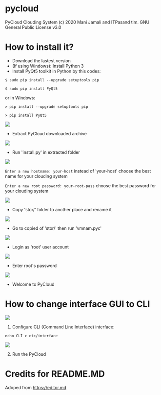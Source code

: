 # pycloud
PyCloud Clouding System (c) 2020 Mani Jamali and ITPasand tim. GNU General Public License v3.0

# How to install it?
* Download the lastest version
* (If using Windows): Install Python 3
* Install PyQt5 toolkit in Python by this codes:

`$ sudo pip install --upgrade setuptools pip`

`$ sudo pip install PyQt5`

 or in Windows:
 
`> pip install --upgrade setuptools pip`

`> pip install PyQt5`

![](https://raw.githubusercontent.com/manijamali2003/pycloud-projects/master/screenshot-1.png)

* Extract PyCloud downloaded archive

![](https://raw.githubusercontent.com/manijamali2003/pycloud-projects/master/screenshot-2.png)

* Run 'install.py' in extracted folder

![](https://raw.githubusercontent.com/manijamali2003/pycloud-projects/master/screenshot-3.png)

`Enter a new hostname: your-host` instead of 'your-host' choose the best name for your clouding system

`Enter a new root password: your-root-pass` choose the best password for your clouding system

![](https://raw.githubusercontent.com/manijamali2003/pycloud-projects/master/screenshot-4.png)

* Copy 'stor/' folder to another place and rename it

![](https://raw.githubusercontent.com/manijamali2003/pycloud-projects/master/screenshot-5.png)

* Go to copied of 'stor/' then run 'vmnam.pyc'

![](https://raw.githubusercontent.com/manijamali2003/pycloud-projects/master/screenshot-6.png)

* Login as 'root' user account

![](https://raw.githubusercontent.com/manijamali2003/pycloud-projects/master/screenshot-7.png)

* Enter root's password

![](https://raw.githubusercontent.com/manijamali2003/pycloud-projects/master/screenshot-10.png)

* Welcome to PyCloud

# How to change interface GUI to CLI

![](https://raw.githubusercontent.com/manijamali2003/pycloud-projects/master/screenshot-12.png)

1. Configure CLI (Command Line Interface) interface:

`echo CLI > etc/interface`

![](https://raw.githubusercontent.com/manijamali2003/pycloud-projects/master/screenshot-13.png)

2. Run the PyCloud

# Credits for README.MD

Adoped from https://editor.md
